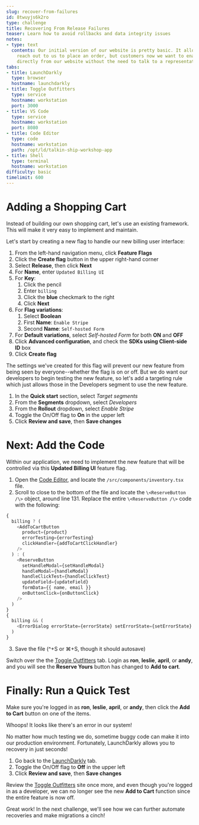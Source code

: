 ```yaml
---
slug: recover-from-failures
id: 8twuyjs6k2ro
type: challenge
title: Recovering From Release Failures
teaser: Learn how to avoid rollbacks and data integrity issues
notes:
- type: text
  contents: Our initial version of our website is pretty basic. It allows visitors to 
    reach out to us to place an order, but customers now we want to enable customers to 
    directly from our website without the need to talk to a representative.
tabs:
- title: LaunchDarkly
  type: browser
  hostname: launchdarkly
- title: Toggle Outfitters
  type: service
  hostname: workstation
  port: 3000
- title: VS Code
  type: service
  hostname: workstation
  port: 8080
- title: Code Editor
  type: code
  hostname: workstation
  path: /opt/ld/talkin-ship-workshop-app
- title: Shell
  type: terminal
  hostname: workstation
difficulty: basic
timelimit: 600
---
```


Adding a Shopping Cart
===

Instead of building our own shopping cart, let's use an existing framework. This will make it very easy to implement and maintain.

Let's start by creating a new flag to handle our new billing user interface:

1. From the left-hand navigation menu, click **Feature Flags**
1. Click the **Create flag** button in the upper right-hand corner
1. Select **Release**, then click **Next**
1. For **Name**, enter `Updated Billing UI`
1. For **Key**:
   1. Click the pencil
   1. Enter `billing`
   1. Click the **blue** checkmark to the right
   1. Click **Next**
1. For **Flag variations**:
   1. Select **Boolean**
   1. First **Name**: `Enable Stripe`
   1. Second **Name**: `Self-hosted Form`
1. For **Default variations**, select *Self-hosted Form* for both **ON** and **OFF**
1. Click **Advanced configuration**, and check the **SDKs using Client-side ID** box
1. Click **Create flag**

The settings we've created for this flag will prevent our new feature from being seen by everyone--whether the flag is on or off. But we do want our developers to begin testing the new feature, so let's add a targeting rule which just allows those in the Developers segment to use the new feature.

1. In the **Quick start** section, select *Target segments*
1. From the **Segments** dropdown, select *Developers*
1. From the **Rollout** dropdown, select *Enable Stripe*
1. Toggle the On/Off flag to **On** in the upper left
1. Click **Review and save**, then **Save changes**


# Next: Add the Code

Within our application, we need to implement the new feature that will be controlled via this **Updated Billing UI** feature flag.

1. Open the [Code Editor](#tab-2), and locate the `/src/components/inventory.tsx` file.
2. Scroll to close to the bottom of the file and locate the `\<ReserveButton /\>` object, around line 131. Replace the entire `\<ReserveButton /\>` code with the following:

```js
{
  billing ? (
    <AddToCartButton
      product={product}
      errorTesting={errorTesting}
      clickHandler={addToCartClickHandler}
    />
  ) : (
    <ReserveButton
      setHandleModal={setHandleModal}
      handleModal={handleModal}
      handleClickTest={handleClickTest}
      updateField={updateField}
      formData={{ name, email }}
      onButtonClick={onButtonClick}
    />
  )
}
{
  billing && (
    <ErrorDialog errorState={errorState} setErrorState={setErrorState} />
  )
}
```

3. Save the file (^+S or ⌘+S, though it should autosave)

Switch over the the [Toggle Outfitters](#tab-1) tab. Login as **ron**, **leslie**, **april**, or **andy**, and you will see the **Reserve Yours** button has changed to **Add to cart**.


# Finally: Run a Quick Test

Make sure you're logged in as **ron**, **leslie**, **april**, or **andy**, then click the **Add to Cart** button on one of the items.

Whoops! It looks like there's an error in our system!

No matter how much testing we do, sometime buggy code can make it into our production environment. Fortunately, LaunchDarkly allows you to recovery in just seconds!

1. Go back to the [LaunchDarkly](#tab-0) tab.
1. Toggle the On/Off flag to **Off** in the upper left
1. Click **Review and save**, then **Save changes**

Review the [Toggle Outfitters](#tab-1) site once more, and even though you're logged in as a developer, we can no longer see the new **Add to Cart** function since the entire feature is now off.

Great work! In the next challenge, we'll see how we can further automate recoveries and make migrations a cinch!
